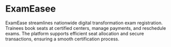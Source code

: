 # ExamEasee
ExamEase streamlines nationwide digital transformation exam registration. Trainees book seats at certified centers, manage payments, and reschedule exams. The platform supports efficient seat allocation and secure transactions, ensuring a smooth certification process.
